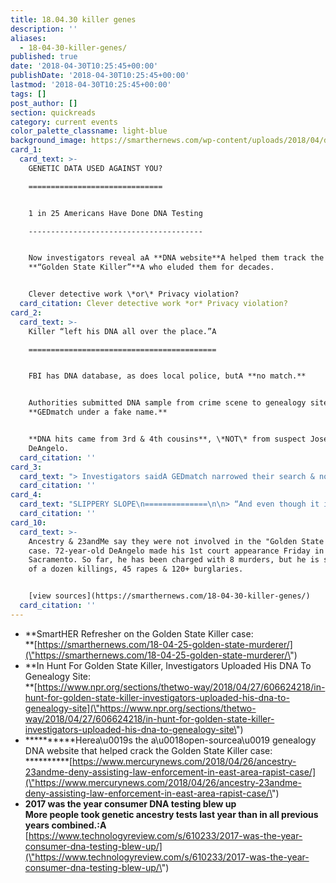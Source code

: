 ```yaml
---
title: 18.04.30 killer genes
description: ''
aliases:
  - 18-04-30-killer-genes/
published: true
date: '2018-04-30T10:25:45+00:00'
publishDate: '2018-04-30T10:25:45+00:00'
lastmod: '2018-04-30T10:25:45+00:00'
tags: []
post_author: []
section: quickreads
category: current events
color_palette_classname: light-blue
background_image: https://smarthernews.com/wp-content/uploads/2018/04/dna-1811955_1920.jpg
card_1:
  card_text: >-
    GENETIC DATA USED AGAINST YOU?

    ==============================


    1 in 25 Americans Have Done DNA Testing

    ---------------------------------------


    Now investigators reveal aA **DNA website**A helped them track the allegedA
    **“Golden State Killer”**A who eluded them for decades.


    Clever detective work \*or\* Privacy violation?
  card_citation: Clever detective work *or* Privacy violation?
card_2:
  card_text: >-
    Killer “left his DNA all over the place.”A

    ==========================================


    FBI has DNA database, as does local police, butA **no match.**


    Authorities submitted DNA sample from crime scene to genealogy site
    **GEDmatch under a fake name.**


    **DNA hits came from 3rd & 4th cousins**, \*NOT\* from suspect Joseph James
    DeAngelo.
  card_citation: ''
card_3:
  card_text: "> Investigators saidA GEDmatch narrowed their search & no court order was needed to access site’s database.\n> \n> _**a\x1CAlthough we were not approached by law enforcement or anyone else about this case or about the DNA, it has always been GEDmatcha\x19s policy to inform users that the database could be used for other uses.”**_\n> \n> Curtis Rogers, GEDmatch Spokesman"
  card_citation: ''
card_4:
  card_text: "SLIPPERY SLOPE\n==============\n\n> “And even though it is easy to think of this technology as something that is used just to track down serial killers, if we allow the government to use it with no accountability or no further safeguards, then all of our genetic information might be at risk for being used for things we dona\x19t want it to be used for.a\x1D\n> \n> Andrea Roth, UC Berkeley Boalt School of Law Assistant Professor"
  card_citation: ''
card_10:
  card_text: >-
    Ancestry & 23andMe say they were not involved in the "Golden State Killer"
    case. 72-year-old DeAngelo made his 1st court appearance Friday in
    Sacramento. So far, he has been charged with 8 murders, but he is suspected
    of a dozen killings, 45 rapes & 120+ burglaries.


    [view sources](https://smarthernews.com/18-04-30-killer-genes/)
  card_citation: ''
---
```

*   **SmartHER Refresher on the Golden State Killer case:  
    **[https://smarthernews.com/18-04-25-golden-state-murderer/](\"https://smarthernews.com/18-04-25-golden-state-murderer/\")
*   **In Hunt For Golden State Killer, Investigators Uploaded His DNA To Genealogy Site:  
    **[https://www.npr.org/sections/thetwo-way/2018/04/27/606624218/in-hunt-for-golden-state-killer-investigators-uploaded-his-dna-to-genealogy-site](\"https://www.npr.org/sections/thetwo-way/2018/04/27/606624218/in-hunt-for-golden-state-killer-investigators-uploaded-his-dna-to-genealogy-site\")
*   **********Herea\\u0019s the a\\u0018open-sourcea\\u0019 genealogy DNA website that helped crack the Golden State Killer case:  
    **********[https://www.mercurynews.com/2018/04/26/ancestry-23andme-deny-assisting-law-enforcement-in-east-area-rapist-case/](\"https://www.mercurynews.com/2018/04/26/ancestry-23andme-deny-assisting-law-enforcement-in-east-area-rapist-case/\")
*   **2017 was the year consumer DNA testing blew up**  
    **More people took genetic ancestry tests last year than in all previous years combined.:A** [https://www.technologyreview.com/s/610233/2017-was-the-year-consumer-dna-testing-blew-up/](\"https://www.technologyreview.com/s/610233/2017-was-the-year-consumer-dna-testing-blew-up/\")